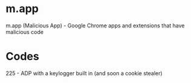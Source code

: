 # m.app
m.app (Malicious App) - Google Chrome apps and extensions that have malicious code

# Codes
225 - ADP with a keylogger built in (and soon a cookie stealer)
